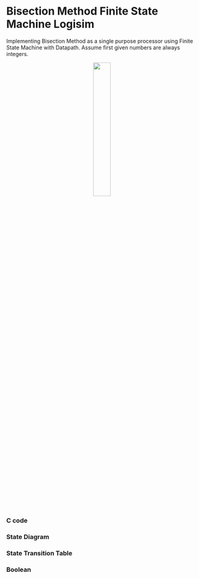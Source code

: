 # Bisection Method Finite State Machine Logisim
Implementing Bisection Method as a single purpose processor using Finite State Machine with Datapath. Assume first given numbers are always integers.


<p align="center"><img width=30% src="https://user-images.githubusercontent.com/11073644/55185614-cd759680-51a5-11e9-85dd-9aa75e682011.png"></p>

### C code

### State Diagram 

### State Transition Table 

### Boolean 

